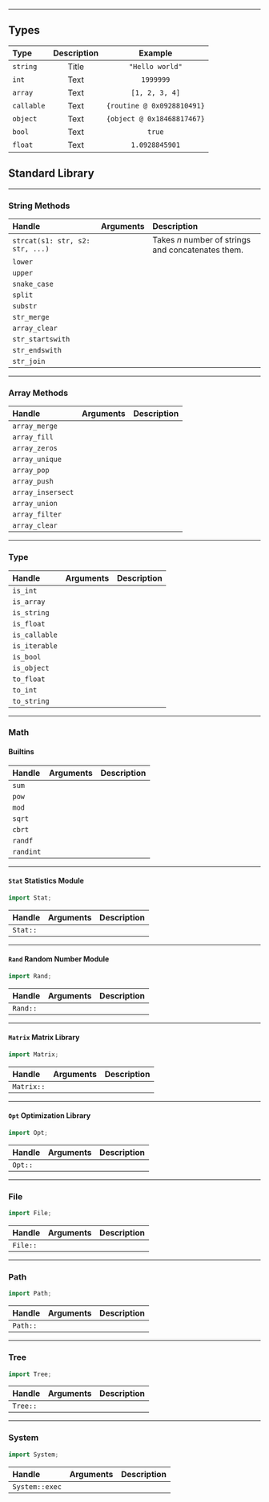 
***
## Types
| Type       | Description |          Example           |
|:-----------|:-----------:|:--------------------------:|
| `string`   |    Title    |      `"Hello world"`       |
| `int`      |    Text     |         `1999999`          |
| `array`    |    Text     |       `[1, 2, 3, 4]`       |
| `callable` |    Text     | `{routine @ 0x0928810491}` |
| `object`   |    Text     | `{object @ 0x18468817467}` |
| `bool`     |    Text     |           `true`           |
| `float`    |    Text     |       `1.0928845901`       |

## Standard Library
***
### String Methods
| Handle                          | Arguments | Description                                          |
|:--------------------------------|:----------|:-----------------------------------------------------|
| `strcat(s1: str, s2: str, ...)` |           | Takes _n_ number of strings and concatenates them.   |
| `lower`                         |           |                                                     |
| `upper`                         |           |                                                     |
| `snake_case`                    |           |                                                     |
| `split`                         |           |                                                     |
| `substr`                        |           |                                                     |
| `str_merge`                     |           |                                                     |
| `array_clear`                   |           |                                                     |
| `str_startswith`                |           |                                                     |
| `str_endswith`                  |           |                                                     |
| `str_join`                      |           |                                                     |

***
### Array Methods
| Handle            | Arguments | Description                                         |
|:------------------|:----------|:----------------------------------------------------|
| `array_merge`     |           |                                                     |
| `array_fill`      |           |                                                     |
| `array_zeros`     |           |                                                     |
| `array_unique`    |           |                                                     |
| `array_pop`       |           |                                                     |
| `array_push`      |           |                                                     |
| `array_insersect` |           |                                                     |
| `array_union`     |           |                                                     |
| `array_filter`    |           |                                                     |
| `array_clear`     |           |                                                     |

***
### Type
| Handle        | Arguments | Description                                         |
|:--------------|:----------|:----------------------------------------------------|
| `is_int`      |           |                                                     |
| `is_array`    |           |                                                     |
| `is_string`   |           |                                                     |
| `is_float`    |           |                                                     |
| `is_callable` |           |                                                     |
| `is_iterable` |           |                                                     |
| `is_bool`     |           |                                                     |
| `is_object`   |           |                                                     |
| `to_float`    |           |                                                     |
| `to_int`      |           |                                                     |
| `to_string`   |           |                                                     |

***
### Math
#### Builtins
| Handle      | Arguments | Description                                         |
|:------------|:----------|:----------------------------------------------------|
| `sum`       |           |                                                     |
| `pow`       |           |                                                     |
| `mod`       |           |                                                     |
| `sqrt`      |           |                                                     |
| `cbrt`      |           |                                                     |
| `randf`     |           |                                                     |
| `randint`   |           |                                                     |

***
#### `Stat` Statistics Module
~~~c++
import Stat;
~~~
| Handle   | Arguments | Description |
|:---------|:----------|:------------|
| `Stat::` |           |             |

***
#### `Rand` Random Number Module
~~~c++
import Rand;
~~~
| Handle   | Arguments | Description |
|:---------|:----------|:------------|
| `Rand::` |           |             |

***
#### `Matrix` Matrix Library
~~~c++
import Matrix;
~~~
| Handle     | Arguments | Description |
|:-----------|:----------|:------------|
| `Matrix::` |           |             |

***
#### `Opt` Optimization Library
~~~c++
import Opt;
~~~
| Handle  | Arguments | Description |
|:--------|:----------|:------------|
| `Opt::` |           |             |

***
### File
~~~c++
import File;
~~~
| Handle   | Arguments | Description |
|:---------|:----------|:------------|
| `File::` |           |             |

***
### Path
~~~c++
import Path;
~~~
| Handle   | Arguments | Description |
|:---------|:----------|:------------|
| `Path::` |           |             |

***
### Tree
~~~c++
import Tree;
~~~
| Handle   | Arguments | Description |
|:---------|:----------|:------------|
| `Tree::` |           |             |

***
### System
~~~c++
import System;
~~~
| Handle         | Arguments | Description |
|:---------------|:----------|:------------|
| `System::exec` |           |             |